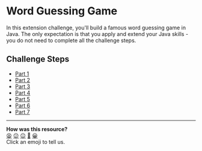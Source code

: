 # Word Guessing Game

In this extension challenge, you'll build a famous word guessing game in Java. The only expectation is that you apply and extend your Java skills - you do not need to complete all the challenge steps.

## Challenge Steps

- [Part 1](01_challenge_game.md)
- [Part 2](02_challenge_word_chooser.md)
- [Part 3](03_challenge_player_guess.md)
- [Part 4](04_challenge_guessed_letters.md)
- [Part 5](05_challenge_game_over.md)
- [Part 6](06_challenge_view.md)
- [Part 7](07_challenge_multiplayer.md)


<!-- BEGIN GENERATED SECTION DO NOT EDIT -->

---

**How was this resource?**  
[😫](https://airtable.com/shrUJ3t7KLMqVRFKR?prefill_Repository=makersacademy%2Fjava-fundamentals-with-intellij&prefill_File=main%2FREADME.md&prefill_Sentiment=😫) [😕](https://airtable.com/shrUJ3t7KLMqVRFKR?prefill_Repository=makersacademy%2Fjava-fundamentals-with-intellij&prefill_File=main%2FREADME.md&prefill_Sentiment=😕) [😐](https://airtable.com/shrUJ3t7KLMqVRFKR?prefill_Repository=makersacademy%2Fjava-fundamentals-with-intellij&prefill_File=main%2FREADME.md&prefill_Sentiment=😐) [🙂](https://airtable.com/shrUJ3t7KLMqVRFKR?prefill_Repository=makersacademy%2Fjava-fundamentals-with-intellij&prefill_File=main%2FREADME.md&prefill_Sentiment=🙂) [😀](https://airtable.com/shrUJ3t7KLMqVRFKR?prefill_Repository=makersacademy%2Fjava-fundamentals-with-intellij&prefill_File=main%2FREADME.md&prefill_Sentiment=😀)  
Click an emoji to tell us.

<!-- END GENERATED SECTION DO NOT EDIT -->
